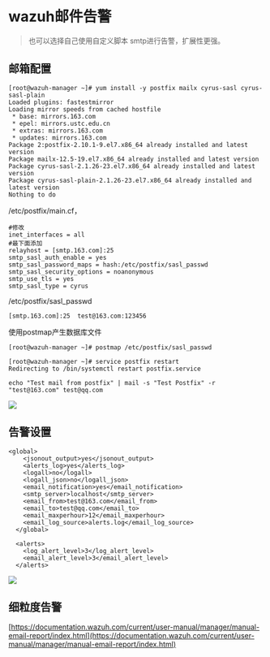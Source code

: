 # wazuh邮件告警
> 也可以选择自己使用自定义脚本 smtp进行告警，扩展性更强。 


## 邮箱配置

```
[root@wazuh-manager ~]# yum install -y postfix mailx cyrus-sasl cyrus-sasl-plain
Loaded plugins: fastestmirror
Loading mirror speeds from cached hostfile
 * base: mirrors.163.com
 * epel: mirrors.ustc.edu.cn
 * extras: mirrors.163.com
 * updates: mirrors.163.com
Package 2:postfix-2.10.1-9.el7.x86_64 already installed and latest version
Package mailx-12.5-19.el7.x86_64 already installed and latest version
Package cyrus-sasl-2.1.26-23.el7.x86_64 already installed and latest version
Package cyrus-sasl-plain-2.1.26-23.el7.x86_64 already installed and latest version
Nothing to do
```

/etc/postfix/main.cf，

```
#修改
inet_interfaces = all
#最下面添加
relayhost = [smtp.163.com]:25
smtp_sasl_auth_enable = yes
smtp_sasl_password_maps = hash:/etc/postfix/sasl_passwd
smtp_sasl_security_options = noanonymous
smtp_use_tls = yes
smtp_sasl_type = cyrus
```

/etc/postfix/sasl\_passwd

```
[smtp.163.com]:25  test@163.com:123456
```

使用postmap产生数据库文件

```
[root@wazuh-manager ~]# postmap /etc/postfix/sasl_passwd
```



```
[root@wazuh-manager ~]# service postfix restart
Redirecting to /bin/systemctl restart postfix.service
```



```
echo "Test mail from postfix" | mail -s "Test Postfix" -r "test@163.com" test@qq.com
```



![](<../.gitbook/assets/image (182).png>)

## 告警设置

```
<global>
    <jsonout_output>yes</jsonout_output>
    <alerts_log>yes</alerts_log>
    <logall>no</logall>
    <logall_json>no</logall_json>
    <email_notification>yes</email_notification>
    <smtp_server>localhost</smtp_server>
    <email_from>test@163.com</email_from>
    <email_to>test@qq.com</email_to>
    <email_maxperhour>12</email_maxperhour>
    <email_log_source>alerts.log</email_log_source>
  </global>

  <alerts>
    <log_alert_level>3</log_alert_level>
    <email_alert_level>3</email_alert_level>
  </alerts>
```



![](<../.gitbook/assets/image (183).png>)

## 细粒度告警



[https://documentation.wazuh.com/current/user-manual/manager/manual-email-report/index.html](https://documentation.wazuh.com/current/user-manual/manager/manual-email-report/index.html)









